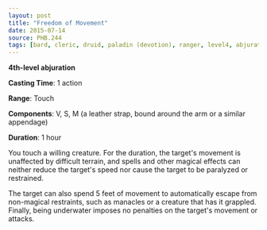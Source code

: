 ```yaml
---
layout: post
title: "Freedom of Movement"
date: 2015-07-14
source: PHB.244
tags: [bard, cleric, druid, paladin (devotion), ranger, level4, abjuration]
---
```


**4th-level abjuration**

**Casting Time**: 1 action

**Range**: Touch

**Components**: V, S, M (a leather strap, bound around the arm or a similar appendage)

**Duration**: 1 hour

You touch a willing creature. For the duration, the target's movement is unaffected by difficult terrain, and spells and other magical effects can neither reduce the target's speed nor cause the target to be paralyzed or restrained.

The target can also spend 5 feet of movement to automatically escape from non-magical restraints, such as manacles or a creature that has it grappled. Finally, being underwater imposes no penalties on the target's movement or attacks.
